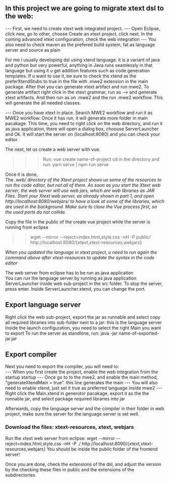## In this project we are going to migrate xtext dsl to the web:

--- First, we need to create xtext web integrated project.
--- Open Eclipse, click new, go to other, choose Create an xtext project, click next. In the coming advanced xtext configuration, check the web integration
--- You also need to check maven as the prefered build system, fat as language server and source as plain

For me I usually developing dsl using xtend language. it is a variant of java and python but very powerful, anything in Java runs seamlessly in that language but using it u get addition features such as code generation templates. If u want to use it, be sure to check the xtend as the preferXtendStubs to true in the file with .mwe2 extension in the main package. After that you can generate xtext artifact and run mwe2. To generate artifact right click in the xtext grammar, run as --> and generate xtext artifacts. And then run as on .mwe2 and the run .mwe2 workflow. This will generate the all needed classes.

--- Once you have xtext in place. Search MWE2 workflow and run it as MWE2 workflow.
Once it has run, it will generate more folder in main pacakage. This time, you need to right click on the web directory, and run it as java application,
there will open a dialog box, choouse ServerLauncher and Ok. It will start the server on (localhost:8080) and you can check your editor.

The next, let us create a web server with vue.

> > > Run: vue create name-of-project
> > > cd in the directory and run: yarn serve | npm run serve

Once it is done, <br>
The _.web/ directory of the Xtext project shows us some of the resources to run the code editor, but not all of them. As soon as you start the Xtext web server, the web server will use web jars, which are web libraries as JAR Files. Start your Xtext web server, as already shown in part 1, and open http://localhost:8080/webjars/ to have a look at some of the libraries, which are used in the background. Make sure to close the Vue process first, so the used ports do not collide._

Copy the file in the public of the create vue project while the server is running from eclipse

> > wget --mirror --reject=index.html,style.css -nH -P public/ http://localhost:8080/{xtext,xtext-resources,webjars}

_When you updated the language in xtext project, u need to run again the command above after xtext-resources to update the syntax in the code editor_

The web server from eclipse has to be run as java application <br>
You can run the language server by running as java application ServerLauncher inside web sub-project in the src folder.
To stop the server, press enter. Inside ServerLauncher.xtend, you can change the port.

## Export language server

Right click the web sub-project, export the jar as runnable and select copy all required libraries into sub-folder next to a jar: this is the language server<br>
Inside the launch configuration, you need to select the right Main you want to export
To run the server as standlone, run: java -jar name-of-exported-jar.jar

## Export compiler

Next you need to export the compiler, you will need to: <br>
--- When you first create the project, enable the web integration from the startup startup
--- Once go to to the mwe2, and enable the main method, "generateXtendMain = true". this line generates the main
--- You will also need to enable xtend, just set it true as preferred language inside mwe2
--- Right click the Main.xtend in generotor pacakage, export it as the the runnable jar, and select package required libraries into jar

Afterwards, copy the language server and the compiler in their folder in web project, make sure the server for the language server is set well.

### Download the files: xtext-resources, xtext, webjars

Run the xtext web server from eclipse: wget --mirror --reject=index.html,style.css -nH -P ./ http://localhost:8090/{xtext,xtext-resources,webjars}
You should be inside the public folder of the frontend server!

Once you are done, check the extensions of the dsl, and adjust the version by the checking these files in public and the extensions of the subdirectories
